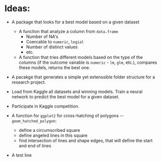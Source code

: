 # Ideas:

* A package that looks for a best model based on a given dataset
    - A function that analyze a column from `data.frame`
        + Number of NA's
        + Coercable to `numeric`, `logial`
        + Number of distinct values
        + etc.
    - A function that tries different models based on the type of the columns (if the outcome vairable is `numeric` - `lm`, `glm`, etc.), compares these models, returns the best one.
    
* A pacakge that generates a simple yet extenssible folder structure for a research project.
    
* Load from Kaggle all datasets and winning models. Train a neural network to predict the best model for a given dataset.

* Participate in Kaggle competition.

* A function for `ggplot2` for cross-hatching of polygons -- `geom_hatched_polygon`:
    - define a сircumscribed square
    - define angeled lines in this square
    - find intersection of lines and shape edges, that will define the start and end of lines
    
* A test line